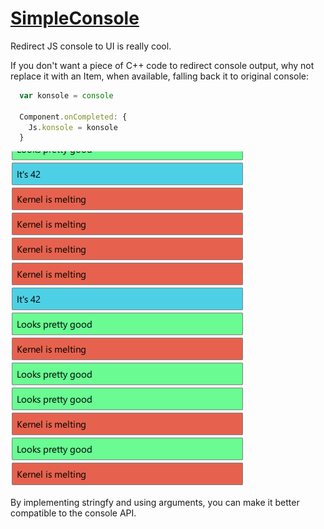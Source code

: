 [SimpleConsole](./main.qml)
===========================

Redirect JS console to UI is really cool.

If you don't want a piece of C++ code to redirect console output, why not replace it with an Item, when available, falling back it to original console:

```javascript
  var konsole = console

  Component.onCompleted: {
  	Js.konsole = konsole
  }
```

![](./main.0.png)

By implementing stringfy and using arguments, you can make it better compatible to the console API.
